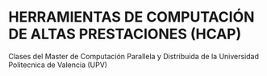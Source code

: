 #  HERRAMIENTAS DE COMPUTACIÓN DE ALTAS PRESTACIONES (HCAP)
Clases del Master de Computación Parallela y Distribuida de la Universidad Politecnica de Valencia (UPV)
